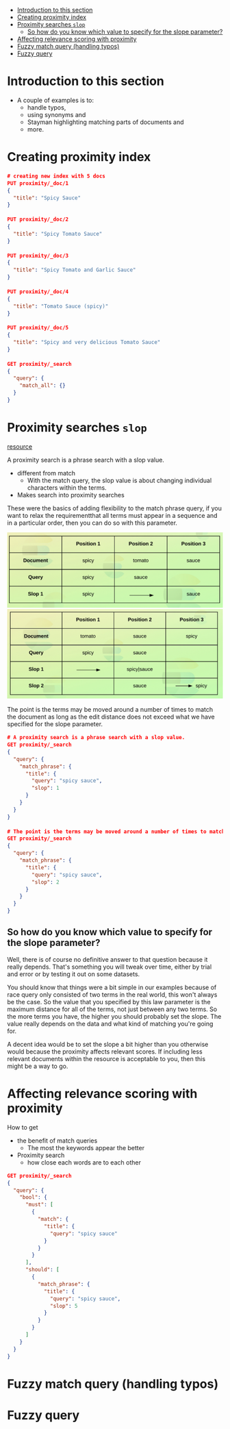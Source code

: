 - [Introduction to this section](#introduction-to-this-section)
- [Creating proximity index](#creating-proximity-index)
- [Proximity searches `slop`](#proximity-searches-slop)
  - [So how do you know which value to specify for the slope parameter?](#so-how-do-you-know-which-value-to-specify-for-the-slope-parameter)
- [Affecting relevance scoring with proximity](#affecting-relevance-scoring-with-proximity)
- [Fuzzy match query (handling typos)](#fuzzy-match-query-handling-typos)
- [Fuzzy query](#fuzzy-query)

# Introduction to this section

- A couple of examples is to:
  - handle typos,
  - using synonyms and
  - Stayman highlighting matching parts of documents and
  - more.

# Creating proximity index

```JSON
# creating new index with 5 docs
PUT proximity/_doc/1
{
  "title": "Spicy Sauce"
}

PUT proximity/_doc/2
{
  "title": "Spicy Tomato Sauce"
}

PUT proximity/_doc/3
{
  "title": "Spicy Tomato and Garlic Sauce"
}

PUT proximity/_doc/4
{
  "title": "Tomato Sauce (spicy)"
}

PUT proximity/_doc/5
{
  "title": "Spicy and very delicious Tomato Sauce"
}

GET proximity/_search
{
  "query": {
    "match_all": {}
  }
}
```

# Proximity searches `slop`

[resource](https://www.elastic.co/guide/en/elasticsearch/reference/current/query-dsl-query-string-query.html#_proximity_searches)

A proximity search is a phrase search with a slop value.

- different from match
  - With the match  query, the slop value is about changing individual characters within the terms.
- Makes search into proximity searches

These were the basics of adding flexibility to the match phrase query, if you want to relax the requirementthat all terms must appear in a sequence and in a particular order, then you can do so with this parameter.

![slop](pictures/12.improving-search-results/slop-1.png)
![slop](pictures/12.improving-search-results/slop-2.png)

The point is the terms may be moved around a number of times to match the document as long as the edit distance does not exceed what we have specified for the slope parameter.

```JSON
# A proximity search is a phrase search with a slop value.
GET proximity/_search
{
  "query": {
    "match_phrase": {
      "title": {
        "query": "spicy sauce",
        "slop": 1
      }
    }
  }
}

# The point is the terms may be moved around a number of times to match the document as long as the edit distance does not exceed what we have specified for the slope parameter.
GET proximity/_search
{
  "query": {
    "match_phrase": {
      "title": {
        "query": "spicy sauce",
        "slop": 2
      }
    }
  }
}
```

## So how do you know which value to specify for the slope parameter?

Well, there is of course no definitive answer to that question because it really depends. That's something you will tweak over time, either by trial and error or by testing it out on some datasets.

You should know that things were a bit simple in our examples because of race query only consisted of two terms in the real world, this won't always be the case. So the value that you specified by this law parameter is the maximum distance for all of the terms, not just between any two terms. So the more terms you have, the higher you should probably set the slope. The value really depends on the data and what kind of matching you're going for.

A decent idea would be to set the slope a bit higher than you otherwise would because the proximity affects relevant scores. If including less relevant documents within the resource is acceptable to you, then this might be a way to go.

# Affecting relevance scoring with proximity

How to get

- the benefit of match queries
  - The most the keywords appear the better
- Proximity search
  - how close each words are to each other

```JSON
GET proximity/_search
{
  "query": {
    "bool": {
      "must": [
        {
          "match": {
            "title": {
              "query": "spicy sauce"
            }
          }
        }
      ],
      "should": [
        {
          "match_phrase": {
            "title": {
              "query": "spicy sauce",
              "slop": 5
            }
          }
        }
      ]
    }
  }
}
```

# Fuzzy match query (handling typos)

# Fuzzy query
